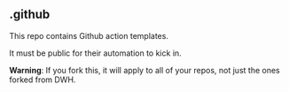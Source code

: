 ## .github

This repo contains Github action templates.

It must be public for their automation to kick in.

**Warning**: If you fork this, it will apply to all of your repos,
not just the ones forked from DWH.
